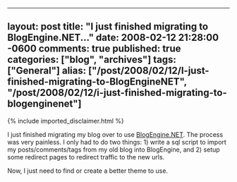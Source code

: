   ---
  layout: post
  title: "I just finished migrating to BlogEngine.NET..."
  date: 2008-02-12 21:28:00 -0600
  comments: true
  published: true
  categories: ["blog", "archives"]
  tags: ["General"]
  alias: ["/post/2008/02/12/I-just-finished-migrating-to-BlogEngineNET", "/post/2008/02/12/i-just-finished-migrating-to-blogenginenet"]
  ---
<!-- more -->
{% include imported_disclaimer.html %}
<p>
I just finished migrating my blog over to use <a href="http://dotnetblogengine.net">BlogEngine.NET</a>. The process was very painless. I only had to do two things: 1) write a sql script to import my posts/comments/tags from my old blog into BlogEngine, and 2) setup some redirect pages to redirect traffic to the new urls. 
</p>
<p>
Now, I just need to find or create a better theme to use. 
</p>
